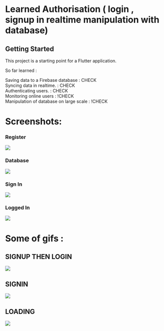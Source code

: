 # Learned Authorisation ( login , signup in realtime manipulation with database)


## Getting Started

This project is a starting point for a Flutter application.

 So far learned :

Saving data to a Firebase database : CHECK
<br>
Syncing data in realtime.          : CHECK
<br>
Authenticating users.              : CHECK
<br>
Monitoring online users            : !CHECK
<br>
Manipulation of database on large scale : !CHECK

# Screenshots:

### Register
![](lib/screenshots/Screenshot_1607982602.png)
###  Database
![](lib/screenshots/Screenshot%202020-12-15%20at%203.30.26%20AM%20(2).png)
### Sign In
![](lib/screenshots/Ss.png)
### Logged In
![](lib/screenshots/li.png)

# Some of gifs :

## SIGNUP THEN LOGIN
![](lib/screenshots/su_si.gif) 

## SIGNIN
![](lib/screenshots/su_si.gif)

## LOADING
![](lib/screenshots/loading.gif)
